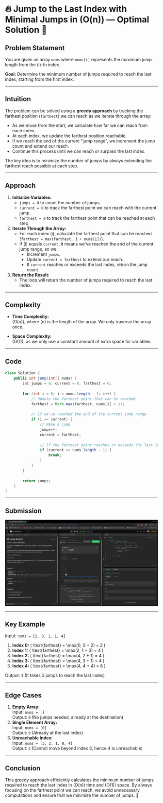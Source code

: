 # **🔥 Jump to the Last Index with Minimal Jumps in \(O(n)\) — Optimal Solution 🚀**

## **Problem Statement**
You are given an array `nums` where `nums[i]` represents the maximum jump length from the \(i\)-th index.

**Goal:** Determine the minimum number of jumps required to reach the last index, starting from the first index.

---


## **Intuition**
The problem can be solved using a **greedy approach** by tracking the farthest position (`farthest`) we can reach as we iterate through the array:
- As we move from the start, we calculate how far we can reach from each index.
- At each index, we update the farthest position reachable.
- If we reach the end of the current "jump range", we increment the jump count and extend our reach.
- Continue this process until we can reach or surpass the last index.

The key idea is to minimize the number of jumps by always extending the farthest reach possible at each step.

---

## **Approach**
1. **Initialize Variables:**
   - `jumps = 0` to count the number of jumps.
   - `current = 0` to track the farthest point we can reach with the current jump.
   - `farthest = 0` to track the farthest point that can be reached at each step.
2. **Iterate Through the Array:**
   - For each index \(i\), calculate the farthest point that can be reached (`farthest = max(farthest, i + nums[i])`).
   - If \(i\) equals `current`, it means we've reached the end of the current jump range, so we:
     - Increment `jumps`.
     - Update `current = farthest` to extend our reach.
     - If `current` reaches or exceeds the last index, return the jump count.
3. **Return the Result:**
   - The loop will return the number of jumps required to reach the last index.

---

## **Complexity**
- **Time Complexity:**  
  \(O(n)\), where \(n\) is the length of the array. We only traverse the array once.
  
- **Space Complexity:**  
  \(O(1)\), as we only use a constant amount of extra space for variables.

---

## **Code**
```java
class Solution {
    public int jump(int[] nums) {
        int jumps = 0, current = 0, farthest = 0;

        for (int i = 0; i < nums.length - 1; i++) {
            // Update the farthest point that can be reached
            farthest = Math.max(farthest, nums[i] + i);
            
            // If we've reached the end of the current jump range
            if (i == current) {
                // Make a jump
                jumps++;
                current = farthest;

                // If the farthest point reaches or exceeds the last index, we can stop
                if (current >= nums.length - 1) {
                    break;
                }
            }
        }

        return jumps;
    }
}
```

---


## **Submission**
![Screenshot of the Submission](Jumps2.png)

---

## **Key Example**
Input: `nums = [2, 3, 1, 1, 4]`

1. **Index 0:** \( \text{farthest} = \max(0, 0 + 2) = 2 \)
2. **Index 1:** \( \text{farthest} = \max(2, 1 + 3) = 4 \)
3. **Index 2:** \( \text{farthest} = \max(4, 2 + 1) = 4 \)
4. **Index 3:** \( \text{farthest} = \max(4, 3 + 1) = 4 \)
5. **Index 4:** \( \text{farthest} = \max(4, 4 + 4) = 8 \)

Output: `3` (It takes 3 jumps to reach the last index)

---

## **Edge Cases**
1. **Empty Array:**  
   Input: `nums = []`  
   Output: `0` (No jumps needed, already at the destination)
2. **Single Element Array:**  
   Input: `nums = [0]`  
   Output: `0` (Already at the last index)
3. **Unreachable Index:**  
   Input: `nums = [3, 2, 1, 0, 4]`  
   Output: `4` (Cannot move beyond index 3, hence 4 is unreachable)

---

## **Conclusion**
This greedy approach efficiently calculates the minimum number of jumps required to reach the last index in \(O(n)\) time and \(O(1)\) space. By always focusing on the farthest point we can reach, we avoid unnecessary computations and ensure that we minimize the number of jumps. 🚀
